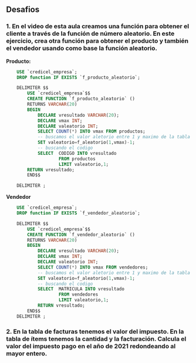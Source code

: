 ## Desafios

### 1. En el video de esta aula creamos una función para obtener el cliente a través de la función de número aleatorio. En este ejercicio, crea otra función para obtener el producto y también el vendedor usando como base la función aleatorio.

**Producto:**

```sql
    USE `credicel_empresa`;
    DROP function IF EXISTS `f_producto_aleatorio`;

    DELIMITER $$
        USE `credicel_empresa`$$
        CREATE FUNCTION `f_producto_aleatorio` ()
        RETURNS VARCHAR(20)
        BEGIN
            DECLARE vresultado VARCHAR(20);
            DECLARE vmax INT;
            DECLARE valeatorio INT;
            SELECT COUNT(*) INTO vmax FROM productos;
            -- buscamos el valor aletorio entre 1 y maximo de la tabla
            SET valeatorio=f_aleatorio(1,vmax)-1;
            -- buscando el codigo
            SELECT 	CODIGO INTO vresultado 
                    FROM productos
                    LIMIT valeatorio,1;
        RETURN vresultado;
        END$$

    DELIMITER ;
```

**Vendedor**

```sql
    USE `credicel_empresa`;
    DROP function IF EXISTS `f_vendedor_aleatorio`;

    DELIMITER $$
        USE `credicel_empresa`$$
        CREATE FUNCTION `f_vendedor_aleatorio` ()
        RETURNS VARCHAR(20)
        BEGIN
            DECLARE vresultado VARCHAR(20);
            DECLARE vmax INT;
            DECLARE valeatorio INT;
            SELECT COUNT(*) INTO vmax FROM vendedores;
            -- buscamos el valor aletorio entre 1 y maximo de la tabla
            SET valeatorio=f_aleatorio(1,vmax)-1;
            -- buscando el codigo
            SELECT 	MATRICULA INTO vresultado 
                    FROM vendedores
                    LIMIT valeatorio,1;
            RETURN vresultado;
        END$$
    DELIMITER ;
```


### 2. En la tabla de facturas tenemos el valor del impuesto. En la tabla de ítems tenemos la cantidad y la facturación. Calcula el valor del impuesto pago en el año de 2021 redondeando al mayor entero.
